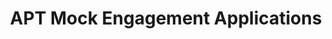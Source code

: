 ---
title: APT Mock Engagement Applications
redirect_to: https://docs.google.com/forms/d/e/1FAIpQLSc7NoC2llwqaT2ZuOKOn7ZktFA_Gu8xJJ2eeKldaHQuBmM6oA/viewform?usp=sf_link
redirect_from: 
  - /APTMockEngagementApplications
  - /aptmockengagementapplications
---